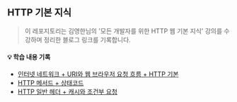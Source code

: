 ## HTTP 기본 지식
> 이 레포지토리는 김영한님의 '모든 개발자를 위한 HTTP 웹 기본 지식' 강의를 수강하며 정리한 블로그 링크를 기록합니다.

#### 💡 학습 내용 기록
- [인터넷 네트워크 + URI와 웹 브라우저 요청 흐름 + HTTP 기본](https://velog.io/@smj_716/HTTP-%EA%B8%B0%EB%B3%B8-1)
- [HTTP 메서드 + 상태코드](https://velog.io/@smj_716/HTTP-%EA%B8%B0%EB%B3%B8-2)
- [HTTP 일반 헤더 + 캐시와 조건부 요청](https://velog.io/@smj_716/HTTP-%EA%B8%B0%EB%B3%B8-3)
